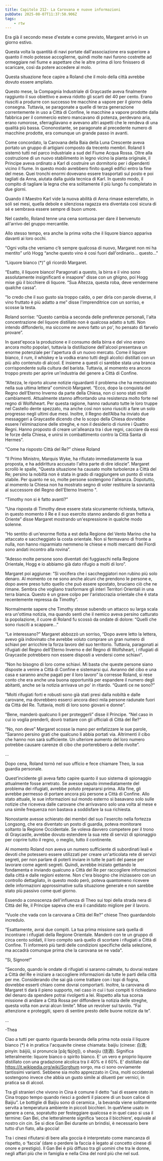 ```yaml
---
title: Capitolo 212- La Carovana e nuove informazioni
pubDate: 2025-08-07T11:37:50.906Z
tags:
    - rtw
---
```



Era già il secondo mese d'estate e come previsto, Margaret arrivò in un giorno estivo.


Questa volta la quantità di navi portate dall'associazione era superiore a quanto il molo potesse accoglierne, quindi molte navi furono costrette ad ormeggiare nel fiume e aspettare che le altre prima di loro finissero di scaricare, così da potere accedere al molo.


Questa situazione fece capire a Roland che il molo della città avrebbe dovuto essere ampliato.


Questo mese, la Compagnia Industriale di Graycastle aveva finalmente raggiunto il suo obiettivo e aveva ridotto gli scarti del 40 per cento. Erano riusciti a produrre con successo tre macchine a vapore per il giorno della consegna. Tuttavia, se paragonate a quelle di terza generazione correntemente in uso a Città di Confine, le macchine a vapore prodotte dalla fabbrica per il commercio estero mancavano di potenza, perdevano aria, erano rumorose, sferragliavano e avevano altri aspetti che le rendeva di una qualità più bassa. Ciononostante, se paragonate al precedente numero di macchine prodotte, era comunque un grande passo in avanti.


Come concordato, la Carovana della Baia della Luna Crescente aveva portato un gruppo di artigiani composto da trecento membri. Roland li sistemò tutti nel parco industriale a sud del Fiume Acqua Rossa. Oltre alla costruzione di un nuovo stabilimento in legno vicino la pianta originale, il Principe aveva ordinato a Karl di costruire un dormitorio per i dipendenti vicino il fiume. In questo modo avrebbero finito quegli edifici entro la fine del mese. Quei tronchi enormi dovevano essere trasportati sul posto e poi tagliati da Anna, aiutata dalla guida tecnica di Karl. In questo modo, il compito di tagliare la legna che era solitamente il più lungo fu completato in due giorni.


Quando il Maestro Karl vide la nuova abilità di Anna rimase esterrefatto, in soli sei mesi, quella debole e silenziosa ragazza era diventata così sicura di sé e sembrava essere sempre di buon umore.


Nel castello, Roland tenne una cena sontuosa per dare il benvenuto all'arrivo del gruppo mercantile.


Allo stesso tempo, era anche la prima volta che il liquore bianco appariva davanti ai loro occhi.


“Ogni volta che veniamo c’è sempre qualcosa di nuovo, Margaret non mi ha mentito” urlò Hogg “anche questo vino è così fuori dall'ordinario... questo..."


“Liquore bianco (*)” gli ricordò Margaret.


“Esatto, il liquore bianco! Paragonati a questo, la birra e il vino sono assolutamente insignificanti e insapore" disse con un ghigno, poi Hogg mise giù il bicchiere di liquore. “Sua Altezza, questa roba, deve vendermene qualche cassa”.


“Io credo che il suo gusto sia troppo caldo, o per dirla con parole diverse, il vino fruttato è più adatto a me” disse l'imprenditrice con un sorriso, e scosse la testa.


Roland sorrise: “Questo cambia a seconda delle preferenze personali, l'alta concentrazione del liquore distillato non è qualcosa adatto a tutti. Non intendo diffonderlo, ma siccome ne avevo fatto un po', ho pensato di farvelo provare”.


In quest'epoca la produzione e il consumo della birra e del vino erano ancora molto popolari, tuttavia la distillazione dell'alcool presentava un enorme potenziale per l'apertura di un nuovo mercato. Come il liquore bianco, il rum, il whiskey e la vodka erano tutti degli alcolici distillati con un più alto contenuto di alcool. E insieme a questi ci sarebbe stata una branca corrispondente sulla cultura del barista. Tuttavia, al momento era ancora troppo presto per aprire un'industria del genere a Città di Confine.


“Altezza, le riporto alcune notizie riguardanti il problema che ha menzionato nella sua ultima lettera” cominciò Margaret. “Ecco, dopo la conquista del Regno dell'Eterno Inverno da parte della Chiesa, non ci sono stati molti cambiamenti. Attualmente stanno affrontando una resistenza molto forte nel regno di Wolfsheart. Per questa ragione, hanno radunato tutte le loro truppe nel Castello dente spezzato, ma anche così non sono riusciti a fare un solo progresso negli ultimi due mesi. Inoltre, il Regno dell’Alba ha inviato due messaggeri a Graycastle dicendo che lo scopo della Chiesa dovrebbe essere l'eliminazione delle streghe, e non il desiderio di riunire i Quattro Regni. Hanno proposto di creare un'alleanza tra i due regni, cacciare da essi le forze della Chiesa, e unirsi in combattimento contro la Città Santa di Hermes”.


“Come ha risposto Città del Re?” chiese Roland


“Il Primo Ministro, Marquis Wyke, ha rifiutato immediatamente la sua proposta, e ha addirittura accusato l'altra parte di dire idiozie”. Margaret scrollò le spalle, “Questa situazione ha causato molte turbolenze a Città del Re; persino la nobiltà non è stata in grado di raggiungere un punto di vista stabile. Per quanto ne so, molte persone sostengono l'alleanza. Dopotutto, al momento la Chiesa non ha mostrato segno di voler restituire la sovranità al successore del Regno dell'Eterno Inverno ".


“Timothy non si è fatto avanti?”


“Una risposta di Timothy deve essere stata sicuramente richiesta, tuttavia, in questo momento il Re e il suo esercito stanno andando di gran fretta a Oriente” disse Margaret mostrando un'espressione in qualche modo solenne.


“Ho sentito di un'enorme flotta a est della Regione del Vento Marino che ha attaccato e saccheggiato la costa orientale. Non si fermavano di fronte a nulla, non hanno risparmiato nemmeno le chiese e molti mercanti dei Fiordi sono andati incontro alla rovina”.


“Adesso molte persone  sono diventati dei fuggiaschi nella Regione Orientale, Hogg e io abbiamo già dato rifugio a molti di loro”.


Margaret poi aggiunse: “Si vocifera che i saccheggiatori non rubino più solo denaro. Al momento ce ne sono anche alcuni che prendono le persone e, dopo avere preso tutto quello che può essere spostato, bruciano ciò che ne rimane. Sembra che vogliano trasformare gli interi Territori Orientali in una terra bianca. Questo è un grave colpo per l'aristocrazia orientale che è stata recentemente repressa da Timothy”.


Normalmente sapere che Timothy stesse subendo un attacco su larga scala era un'ottima notizia, ma quando sentì che il nemico aveva persino catturato la popolazione, il cuore di Roland fu scossò da ondate di dolore: “Quelli che sono riusciti a scappare…”


“Le interessano?” Margaret abbozzò un sorriso, “Dopo avere letto la lettera, avevo già indovinato che avrebbe voluto comprare un gran numero di schiavi per arricchire la forza lavoro del suo territorio. Tuttavia, paragonati ai rifugiati del Regno dell'Eterno Inverno e del Regno di Wolfsheart, i rifugiati di Graycastle potrebbero non essere disposti a vendersi come schiavi".


“Non ho bisogno di loro come schiavi. Mi basta che queste persone siano disposte a venire a Città di Confine e sistemarsi qui. Avranno del cibo e una casa e saranno anche pagati per il loro lavoro” la corresse Roland, si rese conto che era anche una buona opportunità per espandere il numero degli abitanti, anche se la notizia arrivava un po' in ritardo. “Quanti ce ne sono?”


“Molti rifugiati forti e robusti sono già stati presi dalla nobiltà e dalle carovane, ma dovrebbero esserci ancora dieci mila persone radunate fuori da Città del Re. Tuttavia, molti di loro sono giovani e donne”.


“Bene, manderò qualcuno lì per proteggerli” disse il Principe. “Nel caso in cui io voglia prenderli, dovrò trattare con gli ufficiali di Città del Re?”


“No, non deve” Margaret scosse la mano per enfatizzare le sue parole, “Saranno persino grati che qualcuno li abbia portati via. Altrimenti il cibo che hanno non sarà sufficiente. Un ulteriore aumento del loro numero potrebbe causare carenze di cibo che porterebbero a delle rivolte”.


…


Dopo cena, Roland tornò nel suo ufficio e fece chiamare Theo, la sua guardia personale.


Quest’incidente gli aveva fatto capire quanto il suo sistema di spionaggio attualmente fosse arretrato. Se avesse saputo immediatamente del problema dei rifugiati, avrebbe potuto prepararsi prima. Alla fine, gli avrebbe permesso di portare ancora più persone a Città di Confine. Allo stato attuale, le sue informazioni sul mondo esterno si basavano solo sulle notizie che riceveva dalle carovane che arrivavano solo una volta al mese e una simile frequenza non bastava a soddisfare la sua richiesta.


Nonostante avesse schierato dei membri del suo l'esercito nella fortezza Longsong, che era diventato un posto di guardia, poteva monitorare soltanto la Regione Occidentale. Se voleva davvero competere per il trono di Graycastle, avrebbe dovuto estendere la sua rete di servizi di spionaggio per coprire tutto il regno, o meglio, tutto il continente.


Al momento Roland non aveva un numero sufficiente di subordinati leali e devoti che potessero essere utilizzati per creare un'articolata rete di servizi segreti, per non parlare di poterli inviare in tutte le parti del paese per lavorare come agenti segreti. Quindi, avrebbe iniziato gettando le fondamenta e inviando qualcuno a Città del Re per raccogliere informazioni dalla città e dalle regioni esterne. Non c'era bisogno che iniziassero con un controllo dettagliato, in questo modo però, poteva quantomeno ricevere delle informazioni approssimative sulla situazione generale e non sarebbe stato più passivo come quel giorno.


Essendo a conoscenza dell'influenza di Theo sui topi della strada nera di Città del Re, il Principe sapeva che era il candidato migliore per il lavoro.


“Vuole che vada con la carovana a Città del Re?” chiese Theo guardandolo incredulo.


“Esattamente, avrai due compiti. La tua prima missione sarà quella di incontrare i rifugiati della Regione Orientale. Manderò con te un gruppo di circa cento soldati, il loro compito sarà quello di scortare i rifugiati a Città di Confine. Ti informerò più tardi delle condizioni specifiche della selezione, ma accadrà comunque prima che la carovana se ne vada".


“Sì, Signore!”


“Secondo, quando le ondate di rifugiati si saranno calmate, tu dovrai restare a Città del Re e iniziare a raccogliere informazioni da tutte le parti della città per me. Considerando che sai già come trattare con i topi di fogna, dovrebbe esserti chiaro come dovrai comportarti. Inoltre, la carovana di Margaret ti darà il pieno supporto, nel caso in cui i tuoi compiti ti richiedano del denaro da spendere potrai rivolgerti a lei. Rispetto alla tua scorsa missione di andare a Città Rossa per diffondere la notizia delle streghe, questa volta non avrai alcun limite”. Mise un revolver sul tavolo. “Fai attenzione e proteggiti, spero di sentire presto delle buone notizie da te”.


…


-Thea




Ciao a tutti per quanto riguarda bevanda della prima nota ossia il liquore bianco (*) è in pratica l'acquavite cinese chiamata: baijiu (cinese: 白酒; pinyin: báijiǔ, si pronuncia [pǎɪ̯ t͡ɕi̯òʊ̯]), o shaojiu (烧酒).
Significa letteralmente: liquore bianco o spirito bianco. E' un vero e proprio liquore distillato con una gradazione alcolica tra il 40% e il 60%. E' distillato dal https://it.wikipedia.org/wiki/Sorghum sorgo, ma ci sono ovviamente tantissimi varianti. Sebbene sia molto apprezzato in Cina, molti occidentali sostengono invece che abbia un gusto simile ai diluenti per vernici, in pratica sa di alcool.


Tra gli stranieri che vivono in Cina è comune il detto “sai di essere stato in Cina troppo tempo quando riesci a goderti il piacere di un buon calice di Baijiu”. Le bottiglie di Baijiu sono di ceramica , la bevanda viene solitamente servita a temperatura ambiente in piccoli bicchieri.  In queViene usato in genere a cena, sopratutto per festeggiare qualcosa e in quel caso si usa il termine: Gan Bei, che letteralmente significa ‘secca il bicchiere’, equivale al nostro cin cin. Se si dice Gan Bei durante un brindisi, è necessario bere tutto d’un fiato, alla goccia!


Tra i cinesi rifiutarsi di bere alla goccia è interpretato come mancanza di rispetto, o ‘faccia’ (dare o perdere la faccia è legato al concetto cinese di onore e prestigio). Il Gan Bei è più diffuso tra gli uomini che tra le donne, negli affari più che in famiglia e nella Cina del nord più che nel sud.
                                


                                



